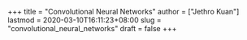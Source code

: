 +++
title = "Convolutional Neural Networks"
author = ["Jethro Kuan"]
lastmod = 2020-03-10T16:11:23+08:00
slug = "convolutional_neural_networks"
draft = false
+++
